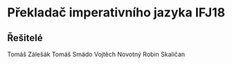 # Překladač imperativního jazyka IFJ18

## Řešitelé

Tomáš Zálešák
Tomáš Smädo
Vojtěch Novotný
Robin Skaličan
